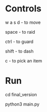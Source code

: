 # Controls
w a s d - to move

space - to raid

ctrl - to guard

shift - to dash

c - to pick an item

# Run
cd final_version

python3 main.py